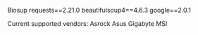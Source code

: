 Biosup
requests==2.21.0
beautifulsoup4==4.6.3
google==2.0.1

Current supported vendors:
Asrock
Asus
Gigabyte
MSI